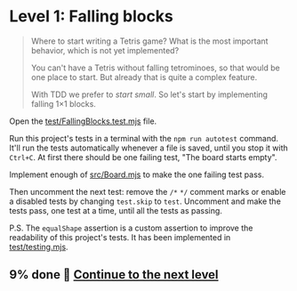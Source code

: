 # Level 1: Falling blocks

> Where to start writing a Tetris game? What is the most important behavior, which is not yet implemented?
>
> You can't have a Tetris without falling tetrominoes, so that would be one place to start. But already that is quite a
> complex feature.
>
> With TDD we prefer to _start small_. So let's start by implementing falling 1×1 blocks.

Open the [test/FallingBlocks.test.mjs](../test/FallingBlocks.test.mjs) file.

Run this project's tests in a terminal with the `npm run autotest` command. It'll run the tests automatically whenever a
file is saved, until you stop it with `Ctrl+C`. At first there should be one failing test, "The board starts empty".

Implement enough of [src/Board.mjs](../src/Board.mjs) to make the one failing test pass.

Then uncomment the next test: remove the `/*` `*/` comment marks or enable a disabled tests by changing `test.skip`
to `test`. Uncomment and make the tests pass, one test at a time, until all the tests as passing.

P.S. The `equalShape` assertion is a custom assertion to improve the readability of this project's tests. It has been
implemented in [test/testing.mjs](../test/testing.mjs).

## 9% done 🚀 [Continue to the next level](level-2.md)
